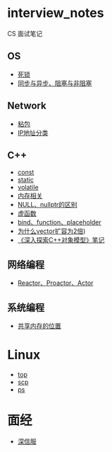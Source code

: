 # interview_notes
CS 面试笔记

## OS

- [死锁](./os/死锁.md)
- [同步与异步、阻塞与非阻塞](./os/同步与异步、阻塞与非阻塞.md)

## Network

- [粘包](./network/粘包.md)
- [IP地址分类](./network/IP地址分类/IP地址分类.md)

## C++

- [const](./cpp/const.md)
- [static](./cpp/static.md)
- [volatile](./cpp/volatile.md)
- [内存相关](./cpp/memory/memory.md)
- [NULL、nullptr的区别](./cpp/nullptr.md)
- [虚函数](./cpp/virtual.md)
- [bind、function、placeholder](./cpp/memory/bind_function_placeholder.md)
- [为什么vector扩容为2倍](./cpp/vector/vector_memory.md))
- [《深入探索C++对象模型》笔记](./cpp/memory/object_model.md)

## 网络编程

- [Reactor、Proactor、Actor](./network_progaming/Reactor、Proactor、Actor.md)

## 系统编程

- [共享内存的位置](./system_programing/shared_memory/shared_memory.md)

# Linux

- [top](./linux/top.README)
- [scp](./linux/scp.README)
- [ps](./linux/ps.README)

# 面经

- [深信服](./Interview_problems/深信服.md)

